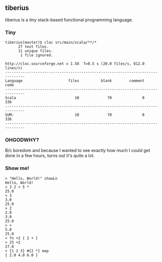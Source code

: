 ## tiberius

tiberius is a _tiny_ stack-based functional programming language.

### Tiny

    tiberius(master)$ cloc src/main/scala/**/*
          27 text files.
          11 unique files.
           1 file ignored.
    
    http://cloc.sourceforge.net v 1.58  T=0.5 s (20.0 files/s, 812.0 lines/s)
    -------------------------------------------------------------------------------
    Language                     files          blank        comment           code
    -------------------------------------------------------------------------------
    Scala                           10             70              0            336
    -------------------------------------------------------------------------------
    SUM:                            10             70              0            336
    -------------------------------------------------------------------------------

### OHGODWHY?

B/c boredom and because I wanted to see exactly how much I could get
done in a few hours, turns out it's quite a lot.

### Show me!

    > "Hello, World!" showLn
    Hello, World!
    > 3 2 + 5 *
    25.0
    > 3
    3.0
    25.0
    > 2
    2.0
    3.0
    25.0
    > +
    5.0
    25.0
    > fn +2 { 2 + }
    > 25 +2
    27.0
    > {1 2 3} #{2 *} map
    { 2.0 4.0 6.0 }